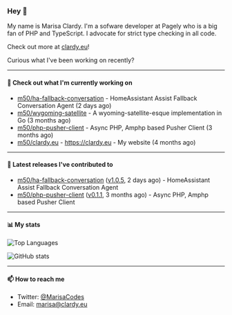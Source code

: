 ### Hey 👋

My name is Marisa Clardy. I'm a sofware developer at Pagely who is a big fan of PHP and TypeScript. I advocate for strict type checking in all code.

Check out more at [clardy.eu](https://clardy.eu)!

Curious what I've been working on recently?

---

#### 👷  Check out what I'm currently working on

- [m50/ha-fallback-conversation](https://github.com/m50/ha-fallback-conversation) - HomeAssistant Assist Fallback Conversation Agent (2 days ago)
- [m50/wygoming-satellite](https://github.com/m50/wygoming-satellite) - A wyoming-satellite-esque implementation in Go (3 months ago)
- [m50/php-pusher-client](https://github.com/m50/php-pusher-client) - Async PHP, Amphp based Pusher Client (3 months ago)
- [m50/clardy.eu](https://github.com/m50/clardy.eu) - https://clardy.eu - My website (4 months ago)

---

#### 🔭  Latest releases I've contributed to

- [m50/ha-fallback-conversation](https://github.com/m50/ha-fallback-conversation) ([v1.0.5](https://github.com/m50/ha-fallback-conversation/releases/tag/v1.0.5), 2 days ago) - HomeAssistant Assist Fallback Conversation Agent
- [m50/php-pusher-client](https://github.com/m50/php-pusher-client) ([v0.1.1](https://github.com/m50/php-pusher-client/releases/tag/v0.1.1), 3 months ago) - Async PHP, Amphp based Pusher Client

---

#### 📊  My stats

![Top Languages](https://github-readme-stats.vercel.app/api/top-langs/?username=m50&hide=javascript,css,html&layout=compact&langs_count=8)

![GitHub stats](https://github-readme-stats.vercel.app/api?username=m50&count_private=1&show_icons=true)

---

#### 📫  How to reach me

- Twitter: [@MarisaCodes](https://twitter.com/MarisaCodes)
- Email: [marisa@clardy.eu](mailto://marisa@clardy.eu)
